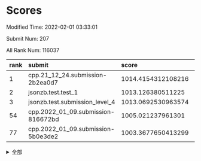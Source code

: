 # Scores

Modified Time: 2022-02-01 03:33:01

Submit Num: 207

All Rank Num: 116037

| rank |               submit               |       score        |       sigma        | pk_num |
| :--- | :--------------------------------- | :----------------- | :----------------- | :----- |
| 1    | cpp.21_12_24.submission-2b2ea0d7   | 1014.4154312108216 | 0.8434478356365155 | 2242   |
| 2    | jsonzb.test.test_1                 | 1013.126380511225  | 0.8186734601885906 | 2239   |
| 3    | jsonzb.test.submission_level_4     | 1013.0692530963574 | 0.824455381485994  | 2239   |
| 54   | cpp.2022_01_09.submission-816672bd | 1005.021237961301  | 0.7180105808888277 | 2247   |
| 77   | cpp.2022_01_09.submission-5b0e3de2 | 1003.3677650413299 | 0.723293582338387  | 2241   |


<details>
<summary>全部</summary>

| rank |                 submit                 |       score        |       sigma        | pk_num |
| :--- | :------------------------------------- | :----------------- | :----------------- | :----- |
| 1    | cpp.21_12_24.submission-2b2ea0d7       | 1014.4154312108216 | 0.8434478356365155 | 2242   |
| 2    | jsonzb.test.test_1                     | 1013.126380511225  | 0.8186734601885906 | 2239   |
| 3    | jsonzb.test.submission_level_4         | 1013.0692530963574 | 0.824455381485994  | 2239   |
| 4    | gobigger.level_3.submission_level_3_25 | 1011.8946801638477 | 0.7850600370303832 | 2247   |
| 5    | gobigger.level_3.submission_level_3_15 | 1011.2081190147896 | 0.7698988677610045 | 2241   |
| 6    | gobigger.level_3.submission_level_3_39 | 1011.1610789466583 | 0.7787952604271512 | 2241   |
| 7    | gobigger.level_3.submission_level_3_36 | 1011.1549208245062 | 0.7761726493171723 | 2240   |
| 8    | gobigger.level_3.submission_level_3_14 | 1011.0601226451566 | 0.7685878796836721 | 2244   |
| 9    | gobigger.level_3.submission_level_3_35 | 1011.059330304692  | 0.790704816958507  | 2238   |
| 10   | gobigger.level_3.submission_level_3_45 | 1010.8666171125453 | 0.7692219432846599 | 2244   |
| 11   | gobigger.level_3.submission_level_3_42 | 1010.5790570116983 | 0.7455658456170787 | 2242   |
| 12   | gobigger.level_3.submission_level_3_0  | 1010.5254302571661 | 0.7601686259247629 | 2240   |
| 13   | gobigger.level_3.submission_level_3_47 | 1010.4450173961347 | 0.757436578151937  | 2245   |
| 14   | gobigger.level_3.submission_level_3_16 | 1010.3795907032841 | 0.7681617955891006 | 2243   |
| 15   | gobigger.level_3.submission_level_3_40 | 1010.30292354957   | 0.7637499778012743 | 2242   |
| 16   | gobigger.level_3.submission_level_3_27 | 1010.2504970146357 | 0.7606475265029514 | 2245   |
| 17   | gobigger.level_3.submission_level_3_6  | 1010.2068907327092 | 0.770532827154787  | 2238   |
| 18   | gobigger.level_3.submission_level_3_30 | 1010.2023842075093 | 0.7466202470540236 | 2246   |
| 19   | gobigger.level_3.submission_level_3_31 | 1010.1942544181179 | 0.7731323508236364 | 2246   |
| 20   | gobigger.level_3.submission_level_3_8  | 1010.1747772157698 | 0.7778927512164059 | 2240   |
| 21   | gobigger.level_3.submission_level_3_13 | 1010.0262814441331 | 0.7701378661302716 | 2242   |
| 22   | gobigger.level_3.submission_level_3_9  | 1009.9988865491846 | 0.7718031923507973 | 2243   |
| 23   | gobigger.level_3.submission_level_3_20 | 1009.9706344196067 | 0.7677126789849343 | 2242   |
| 24   | gobigger.level_3.submission_level_3_18 | 1009.9554491923662 | 0.748755771138198  | 2240   |
| 25   | gobigger.level_3.submission_level_3_11 | 1009.9033993008704 | 0.7595600781818463 | 2241   |
| 26   | gobigger.level_3.submission_level_3_26 | 1009.8942674005261 | 0.748178330574536  | 2242   |
| 27   | gobigger.level_3.submission_level_3_5  | 1009.8841365702415 | 0.7553603704815973 | 2240   |
| 28   | gobigger.level_3.submission_level_3_12 | 1009.8649804126652 | 0.7526538790274822 | 2243   |
| 29   | gobigger.level_3.submission_level_3_38 | 1009.8461135173652 | 0.7733296276091535 | 2245   |
| 30   | gobigger.level_3.submission_level_3_34 | 1009.7907994921892 | 0.747892155070271  | 2242   |
| 31   | gobigger.level_3.submission_level_3_43 | 1009.7862894855224 | 0.7596512751746326 | 2239   |
| 32   | gobigger.level_3.submission_level_3_3  | 1009.7338780062925 | 0.7646916409893066 | 2240   |
| 33   | gobigger.level_3.submission_level_3_4  | 1009.6732678379533 | 0.7594469885008724 | 2245   |
| 34   | gobigger.level_3.submission_level_3_48 | 1009.6726362302628 | 0.738075817543739  | 2240   |
| 35   | gobigger.level_3.submission_level_3_49 | 1009.6058788656335 | 0.7620771906862105 | 2245   |
| 36   | gobigger.level_3.submission_level_3_2  | 1009.6043951583733 | 0.7389341936733707 | 2239   |
| 37   | gobigger.level_3.submission_level_3_33 | 1009.565970813608  | 0.7573924026500787 | 2249   |
| 38   | gobigger.level_3.submission_level_3_19 | 1009.5321678771776 | 0.7556410614382764 | 2236   |
| 39   | gobigger.level_3.submission_level_3_10 | 1009.5214281789538 | 0.7623843173304988 | 2242   |
| 40   | gobigger.level_3.submission_level_3_22 | 1009.4396317433251 | 0.7488014769319035 | 2243   |
| 41   | gobigger.level_3.submission_level_3_23 | 1009.4378078577889 | 0.7643984211454136 | 2237   |
| 42   | gobigger.level_3.submission_level_3_29 | 1009.4133180985995 | 0.7587178665704757 | 2242   |
| 43   | gobigger.level_3.submission_level_3_7  | 1009.3952756089562 | 0.7587805345424196 | 2242   |
| 44   | gobigger.level_3.submission_level_3_24 | 1009.3277676969757 | 0.7424673370660764 | 2241   |
| 45   | gobigger.level_3.submission_level_3_28 | 1009.1465378072043 | 0.7404535456579726 | 2244   |
| 46   | gobigger.level_3.submission_level_3_32 | 1009.1337690456788 | 0.7615434084814744 | 2244   |
| 47   | gobigger.level_3.submission_level_3_37 | 1009.1242661536879 | 0.7517647588032722 | 2243   |
| 48   | gobigger.level_3.submission_level_3_1  | 1009.0382773164537 | 0.7517541711180146 | 2245   |
| 49   | gobigger.level_3.submission_level_3_21 | 1008.9797119700668 | 0.7508047070793252 | 2243   |
| 50   | gobigger.level_3.submission_level_3_44 | 1008.9501393715615 | 0.7526634948781071 | 2243   |
| 51   | gobigger.level_3.submission_level_3_46 | 1008.4184218417406 | 0.7357308037602935 | 2245   |
| 52   | gobigger.level_3.submission_level_3_41 | 1008.3431376207634 | 0.743141507749638  | 2240   |
| 53   | gobigger.level_3.submission_level_3_17 | 1007.9224244196354 | 0.7368610865310138 | 2243   |
| 54   | cpp.2022_01_09.submission-816672bd     | 1005.021237961301  | 0.7180105808888277 | 2247   |
| 55   | gobigger.level_1.submission_level_1_22 | 1004.8128751531708 | 0.7158091515383536 | 2245   |
| 56   | gobigger.level_1.submission_level_1_17 | 1004.7831908382785 | 0.7247000030777699 | 2239   |
| 57   | gobigger.level_1.submission_level_1_48 | 1004.5255484379928 | 0.7252573219060848 | 2240   |
| 58   | gobigger.level_1.submission_level_1_32 | 1004.494397765223  | 0.7262172223016287 | 2241   |
| 59   | gobigger.level_1.submission_level_1_30 | 1004.0972600655449 | 0.735863113662266  | 2237   |
| 60   | gobigger.level_1.submission_level_1_47 | 1004.0933666494398 | 0.7296750194439154 | 2243   |
| 61   | gobigger.level_1.submission_level_1_41 | 1004.0139677550676 | 0.7280186262246506 | 2243   |
| 62   | gobigger.level_1.submission_level_1_29 | 1003.9501800257577 | 0.7229379696153777 | 2246   |
| 63   | gobigger.level_1.submission_level_1_21 | 1003.8945107689705 | 0.7216021968912874 | 2242   |
| 64   | gobigger.level_1.submission_level_1_19 | 1003.8561065672948 | 0.7164567973710927 | 2239   |
| 65   | gobigger.level_1.submission_level_1_26 | 1003.8480072686538 | 0.7204867856615004 | 2241   |
| 66   | gobigger.level_1.submission_level_1_8  | 1003.8388271713271 | 0.7131913664016144 | 2243   |
| 67   | gobigger.level_1.submission_level_1_43 | 1003.8271299993827 | 0.7238717186418335 | 2240   |
| 68   | gobigger.level_1.submission_level_1_39 | 1003.6894477465396 | 0.7309314855972131 | 2239   |
| 69   | gobigger.level_1.submission_level_1_34 | 1003.6792480228601 | 0.7130808878286208 | 2240   |
| 70   | gobigger.level_1.submission_level_1_49 | 1003.6224543621738 | 0.7124261974814483 | 2241   |
| 71   | gobigger.level_1.submission_level_1_14 | 1003.6046598659345 | 0.7198431287115601 | 2240   |
| 72   | gobigger.level_1.submission_level_1_10 | 1003.5565305200479 | 0.7214931436810121 | 2243   |
| 73   | gobigger.level_1.submission_level_1_4  | 1003.5184103617829 | 0.7257674403248296 | 2242   |
| 74   | gobigger.level_1.submission_level_1_6  | 1003.4791125602061 | 0.7058673692265599 | 2239   |
| 75   | gobigger.level_1.submission_level_1_12 | 1003.4293608524578 | 0.7268679638737569 | 2240   |
| 76   | gobigger.level_1.submission_level_1_5  | 1003.3682035880254 | 0.7070851919986741 | 2246   |
| 77   | cpp.2022_01_09.submission-5b0e3de2     | 1003.3677650413299 | 0.723293582338387  | 2241   |
| 78   | gobigger.level_1.submission_level_1_40 | 1003.3179975164414 | 0.7211026648883556 | 2241   |
| 79   | gobigger.level_1.submission_level_1_46 | 1003.3093428032089 | 0.7203654670670656 | 2242   |
| 80   | gobigger.level_1.submission_level_1_23 | 1003.2976402970456 | 0.7121539360611693 | 2238   |
| 81   | gobigger.level_1.submission_level_1_33 | 1003.2490933396975 | 0.7122338003859717 | 2243   |
| 82   | gobigger.level_1.submission_level_1_15 | 1003.2478750949492 | 0.7166301926142753 | 2244   |
| 83   | gobigger.level_1.submission_level_1_25 | 1003.2230499167277 | 0.717537450544538  | 2241   |
| 84   | gobigger.level_1.submission_level_1_27 | 1003.1763255975707 | 0.7232631019043098 | 2245   |
| 85   | gobigger.level_1.submission_level_1_1  | 1003.1299654698187 | 0.7231206769774774 | 2244   |
| 86   | gobigger.level_1.submission_level_1_3  | 1003.1105158954563 | 0.7148339975387719 | 2242   |
| 87   | gobigger.level_1.submission_level_1_37 | 1003.0900999130762 | 0.7133498735475827 | 2244   |
| 88   | gobigger.level_1.submission_level_1_42 | 1002.977848531104  | 0.7260792418697287 | 2242   |
| 89   | gobigger.level_1.submission_level_1_2  | 1002.9482121311808 | 0.7087083684053689 | 2242   |
| 90   | gobigger.level_1.submission_level_1_24 | 1002.9263264507364 | 0.7208450734821208 | 2245   |
| 91   | gobigger.level_1.submission_level_1_13 | 1002.899048260859  | 0.7220583709771429 | 2246   |
| 92   | gobigger.level_1.submission_level_1_31 | 1002.892703738573  | 0.7054579796410833 | 2242   |
| 93   | gobigger.level_1.submission_level_1_44 | 1002.7354242860758 | 0.7169996488505823 | 2243   |
| 94   | gobigger.level_1.submission_level_1_9  | 1002.7047285829615 | 0.712373931645764  | 2241   |
| 95   | gobigger.level_1.submission_level_1_20 | 1002.596900000373  | 0.7150828220363702 | 2245   |
| 96   | gobigger.level_1.submission_level_1_18 | 1002.5922112370886 | 0.7112648101098522 | 2240   |
| 97   | gobigger.level_1.submission_level_1_7  | 1002.5135887995558 | 0.7000875324510132 | 2243   |
| 98   | gobigger.level_1.submission_level_1_35 | 1002.4805630682962 | 0.7037209271695333 | 2240   |
| 99   | gobigger.level_1.submission_level_1_38 | 1002.4591406987054 | 0.722903993511808  | 2243   |
| 100  | gobigger.level_1.submission_level_1_28 | 1002.2893186979986 | 0.708256102686754  | 2241   |
| 101  | gobigger.level_1.submission_level_1_45 | 1002.2532649552394 | 0.7145939802140601 | 2243   |
| 102  | gobigger.level_1.submission_level_1_16 | 1002.1041220842346 | 0.7175976907423961 | 2244   |
| 103  | gobigger.level_1.submission_level_1_11 | 1002.012849617183  | 0.701251004596931  | 2243   |
| 104  | gobigger.level_1.submission_level_1_0  | 1001.8819058170845 | 0.7033072271983479 | 2248   |
| 105  | gobigger.level_1.submission_level_1_36 | 1001.7753443405194 | 0.7122413120653034 | 2238   |
| 106  | gobigger.random.submission_random_45   | 997.1363247559916  | 0.7209818433965554 | 2243   |
| 107  | gobigger.random.submission_random_37   | 997.0036959920602  | 0.7120834950852148 | 2245   |
| 108  | gobigger.random.submission_random_38   | 996.9413189432524  | 0.7086907140063827 | 2247   |
| 109  | gobigger.random.submission_random_43   | 996.7894322833528  | 0.7068242591548193 | 2244   |
| 110  | gobigger.random.submission_random_17   | 996.6658509327128  | 0.7019581581528652 | 2243   |
| 111  | gobigger.random.submission_random_16   | 996.63028872278    | 0.7091814932311207 | 2241   |
| 112  | gobigger.random.submission_random_3    | 996.625782167677   | 0.7067205269360735 | 2243   |
| 113  | gobigger.random.submission_random_21   | 996.5087322947433  | 0.7087740258380708 | 2250   |
| 114  | gobigger.random.submission_random_23   | 996.4396684924715  | 0.7026751623564373 | 2242   |
| 115  | gobigger.random.submission_random_20   | 996.3995184941092  | 0.7004844920846801 | 2242   |
| 116  | gobigger.random.submission_random_24   | 996.3950608046949  | 0.7123377048956101 | 2245   |
| 117  | gobigger.random.submission_random_36   | 996.3781899927321  | 0.7023154143840807 | 2240   |
| 118  | gobigger.random.submission_random_5    | 996.3309909473124  | 0.7136853523778343 | 2238   |
| 119  | gobigger.random.submission_random_12   | 996.2716947725472  | 0.7179527032583882 | 2242   |
| 120  | gobigger.random.submission_random_32   | 996.2637671309094  | 0.7134525098507765 | 2245   |
| 121  | gobigger.random.submission_random_26   | 996.2543409116059  | 0.6993026326021413 | 2245   |
| 122  | gobigger.random.submission_random_48   | 996.1431330639947  | 0.7096309413575654 | 2245   |
| 123  | gobigger.random.submission_random_22   | 996.1414867656646  | 0.7075494763638391 | 2243   |
| 124  | gobigger.random.submission_random_46   | 996.1270757841935  | 0.7101875085785414 | 2240   |
| 125  | gobigger.random.submission_random_19   | 996.0847065454299  | 0.7061888307444978 | 2240   |
| 126  | gobigger.random.submission_random_8    | 996.0533720682246  | 0.703005880875516  | 2239   |
| 127  | gobigger.random.submission_random_35   | 996.013888241489   | 0.701828076158165  | 2250   |
| 128  | gobigger.random.submission_random_28   | 995.9483671336031  | 0.716972100110583  | 2234   |
| 129  | gobigger.random.submission_random_14   | 995.850063332538   | 0.7119433580708623 | 2243   |
| 130  | gobigger.random.submission_random_40   | 995.8011173928023  | 0.7219229696975624 | 2244   |
| 131  | gobigger.random.submission_random_47   | 995.7928693861132  | 0.719285749079505  | 2238   |
| 132  | gobigger.random.submission_random_15   | 995.7826856893714  | 0.7017299273590968 | 2240   |
| 133  | gobigger.random.submission_random_1    | 995.7307373725948  | 0.7073726217265329 | 2241   |
| 134  | gobigger.random.submission_random_29   | 995.7104380312936  | 0.7021610469443135 | 2244   |
| 135  | gobigger.random.submission_random_9    | 995.6672540140353  | 0.6922826713544146 | 2242   |
| 136  | gobigger.random.submission_random_49   | 995.6129970328817  | 0.7048130503893276 | 2245   |
| 137  | gobigger.random.submission_random_11   | 995.5669317958618  | 0.7069562831704785 | 2244   |
| 138  | gobigger.random.submission_random_34   | 995.5064024867852  | 0.7199075990261748 | 2243   |
| 139  | gobigger.random.submission_random_31   | 995.4381434443391  | 0.7037905820217665 | 2241   |
| 140  | gobigger.random.submission_random_41   | 995.3620257787267  | 0.7133320140575993 | 2244   |
| 141  | gobigger.random.submission_random_25   | 995.3610679475948  | 0.707751768303515  | 2240   |
| 142  | gobigger.random.submission_random_39   | 995.3191503751273  | 0.7053441826753064 | 2239   |
| 143  | gobigger.random.submission_random_2    | 995.2561829712522  | 0.7181114471425619 | 2236   |
| 144  | gobigger.random.submission_random_7    | 995.2429109857709  | 0.7083113521769243 | 2238   |
| 145  | gobigger.random.submission_random_18   | 995.1782373550446  | 0.7049155957534022 | 2246   |
| 146  | gobigger.random.submission_random_13   | 995.1689085634488  | 0.7057510247629042 | 2238   |
| 147  | gobigger.random.submission_random_33   | 995.1648654520559  | 0.7058793214691869 | 2240   |
| 148  | gobigger.random.submission_random_0    | 995.130422698836   | 0.7094714376541164 | 2242   |
| 149  | gobigger.random.submission_random_27   | 995.1021954897118  | 0.7125206655451964 | 2242   |
| 150  | gobigger.random.submission_random_42   | 995.1018717203178  | 0.7284349665279979 | 2242   |
| 151  | gobigger.random.submission_random_4    | 994.9437313102314  | 0.7128542845447524 | 2241   |
| 152  | gobigger.random.submission_random_6    | 994.8420260561819  | 0.7147382604767974 | 2245   |
| 153  | gobigger.random.submission_random_30   | 994.6591059377994  | 0.7290620350670978 | 2243   |
| 154  | gobigger.random.submission_random_44   | 994.6039297763974  | 0.717829184418434  | 2241   |
| 155  | gobigger.random.submission_random_10   | 994.3887636728494  | 0.7159665682665454 | 2244   |
| 156  | gobigger.level_2.submission_level_2_9  | 993.6888978231756  | 0.7343292058504698 | 2242   |
| 157  | gobigger.level_2.submission_level_2_47 | 993.6642943140945  | 0.7375587974288448 | 2239   |
| 158  | gobigger.level_2.submission_level_2_43 | 993.6133837542533  | 0.7298686334441805 | 2243   |
| 159  | gobigger.level_2.submission_level_2_14 | 993.2981751695947  | 0.7345333206263169 | 2241   |
| 160  | gobigger.level_2.submission_level_2_31 | 993.2852089690182  | 0.7361592402660677 | 2240   |
| 161  | gobigger.level_2.submission_level_2_27 | 993.278370538146   | 0.7234643315631386 | 2239   |
| 162  | gobigger.level_2.submission_level_2_48 | 993.2720478410112  | 0.7189391783243195 | 2243   |
| 163  | gobigger.level_2.submission_level_2_34 | 993.2635057244768  | 0.7332786434806501 | 2240   |
| 164  | gobigger.level_2.submission_level_2_11 | 993.1737727537829  | 0.7321954964502926 | 2243   |
| 165  | gobigger.level_2.submission_level_2_25 | 993.0019550508458  | 0.732037281725307  | 2243   |
| 166  | gobigger.level_2.submission_level_2_26 | 992.7331590135938  | 0.7233002410205867 | 2243   |
| 167  | gobigger.level_2.submission_level_2_18 | 992.7221312127058  | 0.7695818419162125 | 2245   |
| 168  | gobigger.level_2.submission_level_2_33 | 992.6078224843695  | 0.7331247036516482 | 2246   |
| 169  | gobigger.level_2.submission_level_2_5  | 992.5798680582756  | 0.7381419081108976 | 2242   |
| 170  | gobigger.level_2.submission_level_2_21 | 992.5401614094496  | 0.7468875573578445 | 2244   |
| 171  | gobigger.level_2.submission_level_2_45 | 992.5233702273758  | 0.7427408783720187 | 2247   |
| 172  | gobigger.level_2.submission_level_2_15 | 992.5101523464531  | 0.7215259152494846 | 2244   |
| 173  | gobigger.level_2.submission_level_2_1  | 992.4864500570922  | 0.7305542745053654 | 2247   |
| 174  | gobigger.level_2.submission_level_2_22 | 992.4307249316626  | 0.7324617633008059 | 2244   |
| 175  | gobigger.level_2.submission_level_2_42 | 992.4212309022371  | 0.7415267763370731 | 2240   |
| 176  | gobigger.level_2.submission_level_2_39 | 992.3847407348383  | 0.7399819545240652 | 2242   |
| 177  | gobigger.level_2.submission_level_2_37 | 992.366387967999   | 0.7410806664451766 | 2242   |
| 178  | gobigger.level_2.submission_level_2_49 | 992.3446436827998  | 0.7322543849109299 | 2246   |
| 179  | gobigger.level_2.submission_level_2_6  | 992.2660154542598  | 0.7433642931242143 | 2245   |
| 180  | gobigger.level_2.submission_level_2_36 | 992.1596151151123  | 0.7585433077264616 | 2240   |
| 181  | gobigger.level_2.submission_level_2_23 | 992.156227727616   | 0.7256249568852403 | 2242   |
| 182  | gobigger.level_2.submission_level_2_41 | 992.1349649655027  | 0.7488418291321769 | 2238   |
| 183  | gobigger.level_2.submission_level_2_38 | 992.1224113015194  | 0.7384274428684942 | 2242   |
| 184  | gobigger.level_2.submission_level_2_44 | 992.0463525703711  | 0.7330924864288786 | 2242   |
| 185  | gobigger.level_2.submission_level_2_0  | 992.0093959428701  | 0.7433748375124364 | 2241   |
| 186  | gobigger.level_2.submission_level_2_24 | 991.9261699193605  | 0.7511750839241961 | 2243   |
| 187  | gobigger.level_2.submission_level_2_19 | 991.9221133191671  | 0.7518433568972845 | 2240   |
| 188  | gobigger.level_2.submission_level_2_8  | 991.8731641594082  | 0.726822120784572  | 2248   |
| 189  | gobigger.level_2.submission_level_2_40 | 991.8012349048672  | 0.766682887887706  | 2239   |
| 190  | gobigger.level_2.submission_level_2_46 | 991.7329938504823  | 0.7568354216445127 | 2243   |
| 191  | gobigger.level_2.submission_level_2_29 | 991.7223094838029  | 0.7439039107396485 | 2238   |
| 192  | gobigger.level_2.submission_level_2_35 | 991.6790842076315  | 0.7452036312908576 | 2245   |
| 193  | gobigger.level_2.submission_level_2_12 | 991.6600198994888  | 0.764309375246807  | 2247   |
| 194  | gobigger.level_2.submission_level_2_30 | 991.4435788184221  | 0.7528431563472846 | 2238   |
| 195  | gobigger.level_2.submission_level_2_17 | 991.4285079043748  | 0.7535595514786471 | 2240   |
| 196  | gobigger.level_2.submission_level_2_2  | 991.3731823159545  | 0.7419499275996962 | 2241   |
| 197  | gobigger.level_2.submission_level_2_4  | 991.3252355093251  | 0.7427174993628689 | 2242   |
| 198  | gobigger.level_2.submission_level_2_13 | 991.270529384495   | 0.7499934819490306 | 2249   |
| 199  | gobigger.level_2.submission_level_2_7  | 991.1953027875466  | 0.7384455515532057 | 2247   |
| 200  | gobigger.level_2.submission_level_2_28 | 991.1531588331287  | 0.7543553932104988 | 2244   |
| 201  | gobigger.level_2.submission_level_2_16 | 991.0704840455098  | 0.7542951625395041 | 2243   |
| 202  | gobigger.level_2.submission_level_2_10 | 990.8724233531258  | 0.7473457292756885 | 2241   |
| 203  | gobigger.level_2.submission_level_2_32 | 990.6749473741186  | 0.7537297272499324 | 2245   |
| 204  | gobigger.level_2.submission_level_2_3  | 989.3662663951361  | 0.7601556577560339 | 2243   |
| 205  | gobigger.level_2.submission_level_2_20 | 988.8984045911549  | 0.7906683623346593 | 2242   |
| 206  | gobigger.none.submission_none_1        | 977.9369775245884  | 1.1843685281174592 | 2239   |
| 207  | gobigger.none.submission_none_0        | 976.7434472993792  | 1.3286958597471799 | 2245   |

</details>